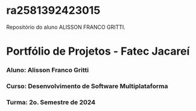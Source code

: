# ra2581392423015
Repositório do aluno ALISSON FRANCO GRITTI.
# Portfólio de Projetos - Fatec Jacareí
### Aluno: Alisson Franco Gritti
### Curso: Desenvolvimento de Software Multiplataforma
### Turma: 2o. Semestre de 2024
